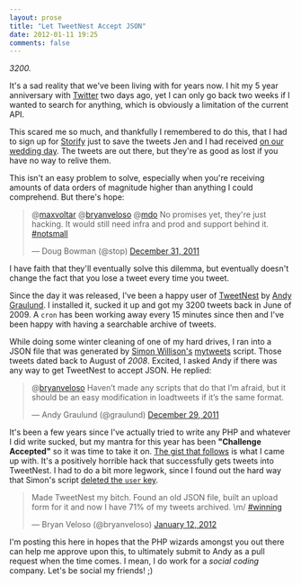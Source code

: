 ```yaml
---
layout: prose
title: "Let TweetNest Accept JSON"
date: 2012-01-11 19:25
comments: false
---
```


_3200._

It's a sad reality that we've been living with for years now. I hit my 5 year anniversary with [Twitter][1] two days ago, yet I can only go back two weeks if I wanted to search for anything, which is obviously a limitation of the current API.

This scared me so much, and thankfully I remembered to do this, that I had to sign up for [Storify][2] just to save the tweets Jen and I had received [on our wedding day][3]. The tweets are out there, but they're as good as lost if you have no way to relive them.

This isn't an easy problem to solve, especially when you're receiving amounts of data orders of magnitude higher than anything I could comprehend. But there's hope:

<blockquote class="twitter-tweet" data-in-reply-to="153171030016393216"><p>@<a href="https://twitter.com/maxvoltar">maxvoltar</a> @<a href="https://twitter.com/bryanveloso">bryanveloso</a> @<a href="https://twitter.com/mdo">mdo</a> No promises yet, they're just hacking. It would still need infra and prod and support behind it. <a href="https://twitter.com/search/%2523notsmall">#notsmall</a></p>&mdash; Doug Bowman (@stop) <a href="https://twitter.com/stop/status/153176184132337664" data-datetime="2011-12-31T18:10:22+00:00">December 31, 2011</a></blockquote>
<script src="//platform.twitter.com/widgets.js" charset="utf-8"></script>

I have faith that they'll eventually solve this dilemma, but eventually doesn't change the fact that you lose a tweet every time you tweet.

Since the day it was released, I've been a happy user of [TweetNest][4] by [Andy Graulund][5]. I installed it, sucked it up and got my 3200 tweets back in June of 2009. A `cron` has been working away every 15 minutes since then and I've been happy with having a searchable archive of tweets.

While doing some winter cleaning of one of my hard drives, I ran into a JSON file that was generated by [Simon Willison's][6] [mytweets][7] script. Those tweets dated back to August of _2008_. Excited, I asked Andy if there was any way to get TweetNest to accept JSON. He replied:

<blockquote class="twitter-tweet" data-in-reply-to="152158608665214977"><p>@<a href="https://twitter.com/bryanveloso">bryanveloso</a> Haven’t made any scripts that do that I’m afraid, but it should be an easy modification in loadtweets if it’s the same format.</p>&mdash; Andy Graulund (@graulund) <a href="https://twitter.com/graulund/status/152511144031027200" data-datetime="2011-12-29T22:07:44+00:00">December 29, 2011</a></blockquote>
<script src="//platform.twitter.com/widgets.js" charset="utf-8"></script>

It's been a few years since I've actually tried to write any PHP and whatever I did write sucked, but my mantra for this year has been **"Challenge Accepted"** so it was time to take it on. [The gist that follows][8] is what I came up with. It's a positively horrible hack that successfully gets tweets into TweetNest. I had to do a bit more legwork, since I found out the hard way that Simon's script [deleted the `user` key][9].

<blockquote class="twitter-tweet"><p>Made TweetNest my bitch. Found an old JSON file, built an upload form for it and now I have 71% of my tweets archived. \m/ <a href="https://twitter.com/search/%2523winning">#winning</a></p>&mdash; Bryan Veloso (@bryanveloso) <a href="https://twitter.com/bryanveloso/status/157284823227052033" data-datetime="2012-01-12T02:16:38+00:00">January 12, 2012</a></blockquote>
<script src="//platform.twitter.com/widgets.js" charset="utf-8"></script>

I'm posting this here in hopes that the PHP wizards amongst you out there can help me approve upon this, to ultimately submit to Andy as a pull request when the time comes. I mean, I do work for a _social coding_ company. Let's be social my friends! ;)

<script src="https://gist.github.com/1598270.js?file=loadtweetsfromjson.php"> </script>

[1]: http://twitter.com/bryanveloso
[2]: http://storify.com/
[3]: http://storify.com/bryanveloso/the-day-of
[4]: http://pongsocket.com/tweetnest/
[5]: http://twitter.com/graulund
[6]: http://simonwillison.net/
[7]: https://github.com/simonw/mytweets
[8]: https://gist.github.com/1598270
[9]: https://github.com/simonw/mytweets/blob/master/fetch.py#L38
